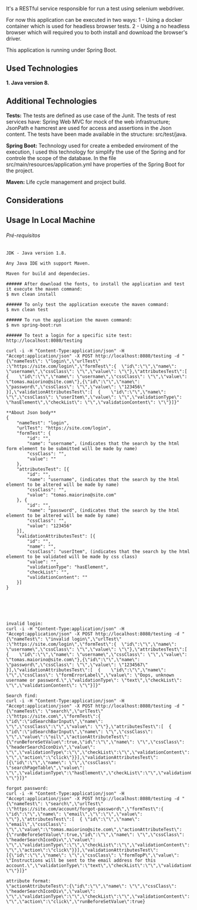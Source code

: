 It's a RESTful service responsible for run a test using selenium webdriver.

For now this application can be executed in two ways:
1 - Using a docker container which is used for headless browser tests.
2 - Using a no headless browser which will required you to both install and download the browser's driver.

This application is running under Spring Boot.


## Used Technologies

**1. Java version 8.**

## Additional Technologies

**Tests:** The tests are defined as use case of the Junit. The tests of rest services have: Spring Web MVC for mock of the web infrastructure; JsonPath e hamcrest are used for access and assertions in the Json content. The tests have been made available in the structure: src/test/java.

**Spring Boot:** Technology used for create a embeded enviroment of the execution, I used this technology for simplify the use of the Spring and for controle the scope of the database. In the file src/main/resources/application.yml have properties of the Spring Boot for the project.

**Maven:** Life cycle management and project build.

## Considerations


## Usage In Local Machine

###### Pré-requisitos
```
JDK - Java version 1.8.

Any Java IDE with support Maven.

Maven for build and dependecies.

###### After download the fonts, to install the application and test it execute the maven command:
$ mvn clean install

###### To only test the application execute the maven command:
$ mvn clean test

###### To run the application the maven command:
$ mvn spring-boot:run

###### To test a login for a specific site test:
http://localhost:8080/testing

curl -i -H "Content-Type:application/json" -H "Accept:application/json" -X POST http://localhost:8080/testing -d "{\"nameTest\": \"login\",\"urlTest\" :\"https://site.com/login\",\"formTest\":{  \"id\":\"\",\"name\": \"username\",\"cssClass\": \"\",\"value\": \"\"},\"attributesTest\":[  {    \"id\":\"\",\"name\": \"username\",\"cssClass\": \"\",\"value\": \"tomas.maiorino@site.com\"},{\"id\":\"\",\"name\": \"password\",\"cssClass\": \"\",\"value\": \"123456\"  }],\"validationAttributesTest\":[  {    \"id\":\"\",\"name\": \"\",\"cssClass\": \"userItem\",\"value\": \"\",\"validationType\": \"hasElement\",\"checkList\": \"\",\"validationContent\": \"\"}]}"

**About Json body**
{
	"nameTest": "login",
	"urlTest": "https://site.com/login",
	"formTest": {
		"id": "",
		"name": "username", (indicates that the search by the html form element to be submitted will be made by name)
		"cssClass": "",
		"value": ""
	},
	"attributesTest": [{
		"id": "",
		"name": "username", (indicates that the search by the html element to be altered will be made by name)
		"cssClass": "",
		"value": "tomas.maiorino@site.com"
	}, {
		"id": "",
		"name": "password", (indicates that the search by the html element to be altered will be made by name)
		"cssClass": "",
		"value": "123456"
	}],
	"validationAttributesTest": [{
		"id": "",
		"name": "",
		"cssClass": "userItem", (indicates that the search by the html element to be validated will be made by css class)
		"value": "",
		"validationType": "hasElement",
		"checkList": "",
		"validationContent": ""
	}]
}






invalid login:
curl -i -H "Content-Type:application/json" -H "Accept:application/json" -X POST http://localhost:8080/testing -d "{\"nameTest\": \"invalid login\",\"urlTest\" :\"https://site.com/login\",\"formTest\":{  \"id\":\"\",\"name\": \"username\",\"cssClass\": \"\",\"value\": \"\"},\"attributesTest\":[  {    \"id\":\"\",\"name\": \"username\",\"cssClass\": \"\",\"value\": \"tomas.maiorino@site.com\"},{\"id\":\"\",\"name\": \"password\",\"cssClass\": \"\",\"value\": \"1234567\"  }],\"validationAttributesTest\":[  {    \"id\":\"\",\"name\": \"\",\"cssClass\": \"formErrorLabel\",\"value\": \"Oops, unknown username or password.\",\"validationType\": \"text\",\"checkList\": \"\",\"validationContent\": \"\"}]}"

Search find:
curl -i -H "Content-Type:application/json" -H "Accept:application/json" -X POST http://localhost:8080/testing -d "{\"nameTest\": \"search\",\"urlTest\" :\"https://site.com\",\"formTest\":{  \"id\":\"idSearchBarInput\",\"name\": \"\",\"cssClass\":\"\",\"value\": \"\"},\"attributesTest\":[  { \"id\":\"idSearchBarInput\",\"name\": \"\",\"cssClass\": \"\",\"value\":\"oil\",\"actionAttributeTest\":{\"runBeforeSetValue\":true,\"id\":\"\",\"name\": \"\",\"cssClass\": \"headerSearchIconDiv\",\"value\": \"\",\"validationType\":\"\",\"checkList\":\"\",\"validationContent\": \"\",\"action\":\"click\"}}],\"validationAttributesTest\":[{\"id\":\"\",\"name\": \"\",\"cssClass\": \"searchPageTable\",\"value\": \"\",\"validationType\":\"hasElement\",\"checkList\":\"\",\"validationContent\": \"\"}]}"

forgot password:
curl -i -H "Content-Type:application/json" -H "Accept:application/json" -X POST http://localhost:8080/testing -d "{\"nameTest\": \"search\",\"urlTest\" :\"https://site.com/account/forgot-password\",\"formTest\":{  \"id\":\"\",\"name\": \"email\",\"\":\"\",\"value\": \"\"},\"attributesTest\":[  { \"id\":\"\",\"name\": \"email\",\"cssClass\": \"\",\"value\":\"tomas.maiorino@site.com\",\"actionAttributeTest\":{\"runBeforeSetValue\":true,\"id\":\"\",\"name\": \"\",\"cssClass\": \"headerSearchIconDiv\",\"value\": \"\",\"validationType\":\"\",\"checkList\":\"\",\"validationContent\": \"\",\"action\":\"click\"}}],\"validationAttributesTest\":[{\"id\":\"\",\"name\": \"\",\"cssClass\": \"formTopP\",\"value\": \"Instructions will be sent to the email address for this account.\",\"validationType\":\"text\",\"checkList\":\"\",\"validationContent\": \"\"}]}"

attribute format:
\"actionAttributeTest\":{\"id\":\"\",\"name\": \"\",\"cssClass\": \"headerSearchIconDiv\",\"value\": \"\",\"validationType\":\"\",\"checkList\":\"\",\"validationContent\": \"\",\"action\":\"click\",\"runBeforeSetValue\":true}
